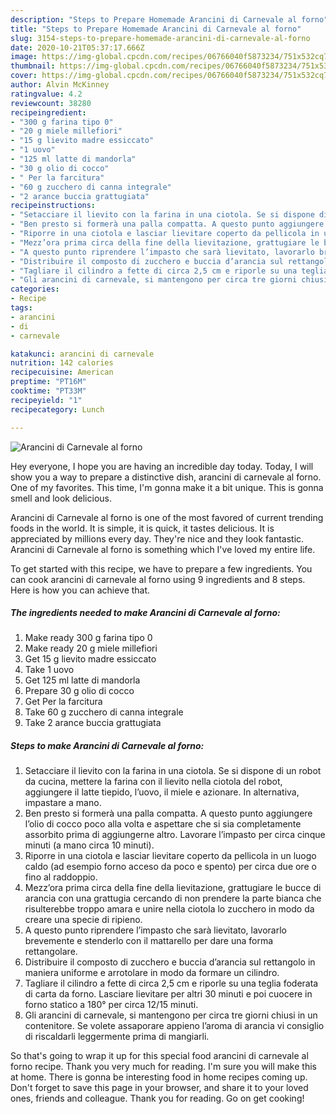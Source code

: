 ```yaml
---
description: "Steps to Prepare Homemade Arancini di Carnevale al forno"
title: "Steps to Prepare Homemade Arancini di Carnevale al forno"
slug: 3154-steps-to-prepare-homemade-arancini-di-carnevale-al-forno
date: 2020-10-21T05:37:17.666Z
image: https://img-global.cpcdn.com/recipes/06766040f5873234/751x532cq70/arancini-di-carnevale-al-forno-recipe-main-photo.jpg
thumbnail: https://img-global.cpcdn.com/recipes/06766040f5873234/751x532cq70/arancini-di-carnevale-al-forno-recipe-main-photo.jpg
cover: https://img-global.cpcdn.com/recipes/06766040f5873234/751x532cq70/arancini-di-carnevale-al-forno-recipe-main-photo.jpg
author: Alvin McKinney
ratingvalue: 4.2
reviewcount: 38280
recipeingredient:
- "300 g farina tipo 0"
- "20 g miele millefiori"
- "15 g lievito madre essiccato"
- "1 uovo"
- "125 ml latte di mandorla"
- "30 g olio di cocco"
- " Per la farcitura"
- "60 g zucchero di canna integrale"
- "2 arance buccia grattugiata"
recipeinstructions:
- "Setacciare il lievito con la farina in una ciotola. Se si dispone di un robot da cucina, mettere la farina con il lievito nella ciotola del robot, aggiungere il latte tiepido, l’uovo, il miele e azionare. In alternativa, impastare a mano."
- "Ben presto si formerà una palla compatta. A questo punto aggiungere l’olio di cocco poco alla volta e aspettare che si sia completamente assorbito prima di aggiungerne altro. Lavorare l’impasto per circa cinque minuti (a mano circa 10 minuti)."
- "Riporre in una ciotola e lasciar lievitare coperto da pellicola in un luogo caldo (ad esempio forno acceso da poco e spento) per circa due ore o fino al raddoppio."
- "Mezz’ora prima circa della fine della lievitazione, grattugiare le bucce di arancia con una grattugia cercando di non prendere la parte bianca che risulterebbe troppo amara e unire nella ciotola lo zucchero in modo da creare una specie di ripieno."
- "A questo punto riprendere l’impasto che sarà lievitato, lavorarlo brevemente e stenderlo con il mattarello per dare una forma rettangolare."
- "Distribuire il composto di zucchero e buccia d’arancia sul rettangolo in maniera uniforme e arrotolare in modo da formare un cilindro."
- "Tagliare il cilindro a fette di circa 2,5 cm e riporle su una teglia foderata di carta da forno. Lasciare lievitare per altri 30 minuti e poi cuocere in forno statico a 180° per circa 12/15 minuti."
- "Gli arancini di carnevale, si mantengono per circa tre giorni chiusi in un contenitore. Se volete assaporare appieno l’aroma di arancia vi consiglio di riscaldarli leggermente prima di mangiarli."
categories:
- Recipe
tags:
- arancini
- di
- carnevale

katakunci: arancini di carnevale 
nutrition: 142 calories
recipecuisine: American
preptime: "PT16M"
cooktime: "PT33M"
recipeyield: "1"
recipecategory: Lunch

---
```



![Arancini di Carnevale al forno](https://img-global.cpcdn.com/recipes/06766040f5873234/751x532cq70/arancini-di-carnevale-al-forno-recipe-main-photo.jpg)

Hey everyone, I hope you are having an incredible day today. Today, I will show you a way to prepare a distinctive dish, arancini di carnevale al forno. One of my favorites. This time, I'm gonna make it a bit unique. This is gonna smell and look delicious.

Arancini di Carnevale al forno is one of the most favored of current trending foods in the world. It is simple, it is quick, it tastes delicious. It is appreciated by millions every day. They're nice and they look fantastic. Arancini di Carnevale al forno is something which I've loved my entire life.




To get started with this recipe, we have to prepare a few ingredients. You can cook arancini di carnevale al forno using 9 ingredients and 8 steps. Here is how you can achieve that.

<!--inarticleads1-->

##### The ingredients needed to make Arancini di Carnevale al forno:

1. Make ready 300 g farina tipo 0
1. Make ready 20 g miele millefiori
1. Get 15 g lievito madre essiccato
1. Take 1 uovo
1. Get 125 ml latte di mandorla
1. Prepare 30 g olio di cocco
1. Get  Per la farcitura
1. Take 60 g zucchero di canna integrale
1. Take 2 arance buccia grattugiata




<!--inarticleads2-->

##### Steps to make Arancini di Carnevale al forno:

1. Setacciare il lievito con la farina in una ciotola. Se si dispone di un robot da cucina, mettere la farina con il lievito nella ciotola del robot, aggiungere il latte tiepido, l’uovo, il miele e azionare. In alternativa, impastare a mano.
1. Ben presto si formerà una palla compatta. A questo punto aggiungere l’olio di cocco poco alla volta e aspettare che si sia completamente assorbito prima di aggiungerne altro. Lavorare l’impasto per circa cinque minuti (a mano circa 10 minuti).
1. Riporre in una ciotola e lasciar lievitare coperto da pellicola in un luogo caldo (ad esempio forno acceso da poco e spento) per circa due ore o fino al raddoppio.
1. Mezz’ora prima circa della fine della lievitazione, grattugiare le bucce di arancia con una grattugia cercando di non prendere la parte bianca che risulterebbe troppo amara e unire nella ciotola lo zucchero in modo da creare una specie di ripieno.
1. A questo punto riprendere l’impasto che sarà lievitato, lavorarlo brevemente e stenderlo con il mattarello per dare una forma rettangolare.
1. Distribuire il composto di zucchero e buccia d’arancia sul rettangolo in maniera uniforme e arrotolare in modo da formare un cilindro.
1. Tagliare il cilindro a fette di circa 2,5 cm e riporle su una teglia foderata di carta da forno. Lasciare lievitare per altri 30 minuti e poi cuocere in forno statico a 180° per circa 12/15 minuti.
1. Gli arancini di carnevale, si mantengono per circa tre giorni chiusi in un contenitore. Se volete assaporare appieno l’aroma di arancia vi consiglio di riscaldarli leggermente prima di mangiarli.




So that's going to wrap it up for this special food arancini di carnevale al forno recipe. Thank you very much for reading. I'm sure you will make this at home. There is gonna be interesting food in home recipes coming up. Don't forget to save this page in your browser, and share it to your loved ones, friends and colleague. Thank you for reading. Go on get cooking!
